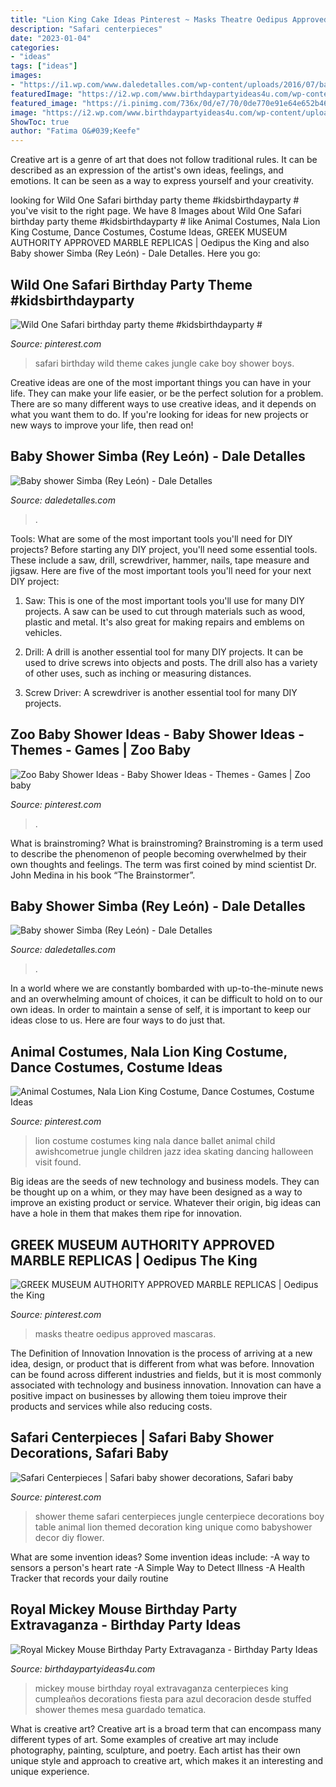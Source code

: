 ```yaml
---
title: "Lion King Cake Ideas Pinterest ~ Masks Theatre Oedipus Approved Mascaras"
description: "Safari centerpieces"
date: "2023-01-04"
categories:
- "ideas"
tags: ["ideas"]
images:
- "https://i1.wp.com/www.daledetalles.com/wp-content/uploads/2016/07/baby-shower-simba9.jpg"
featuredImage: "https://i2.wp.com/www.birthdaypartyideas4u.com/wp-content/uploads/2017/06/Royal-Mickey-Mouse-Birthday-Party-Extravaganza-Stuffed-Centerpieces.jpeg"
featured_image: "https://i.pinimg.com/736x/0d/e7/70/0de770e91e64e652b46c7cc2d12ec60f--baby-theme-safari-theme.jpg"
image: "https://i2.wp.com/www.birthdaypartyideas4u.com/wp-content/uploads/2017/06/Royal-Mickey-Mouse-Birthday-Party-Extravaganza-Stuffed-Centerpieces.jpeg"
ShowToc: true
author: "Fatima O&#039;Keefe"
---
```



Creative art is a genre of art that does not follow traditional rules. It can be described as an expression of the artist's own ideas, feelings, and emotions. It can be seen as a way to express yourself and your creativity.

	

		
looking for Wild One Safari birthday party theme #kidsbirthdayparty # you've visit to the right page. We have 8 Images about Wild One Safari birthday party theme #kidsbirthdayparty # like Animal Costumes, Nala Lion King Costume, Dance Costumes, Costume Ideas, GREEK MUSEUM AUTHORITY APPROVED MARBLE REPLICAS | Oedipus the King and also Baby shower Simba (Rey León) - Dale Detalles. Here you go:
		
    
## Wild One Safari Birthday Party Theme #kidsbirthdayparty #

<img loading=lazy src="https://i.pinimg.com/736x/6a/86/4d/6a864dd31bea6c6cc6652eaaf8147780.jpg" onerror="this.onerror=null;this.src='https://tse1.mm.bing.net/th?id=OIP.JlZTmCQhZpsbfVDSESpwVAHaJ3&amp;pid=15.1';" alt="Wild One Safari birthday party theme #kidsbirthdayparty #">

_Source: pinterest.com_

>safari birthday wild theme cakes jungle cake boy shower boys. 

	

Creative ideas are one of the most important things you can have in your life. They can make your life easier, or be the perfect solution for a problem. There are so many different ways to use creative ideas, and it depends on what you want them to do. If you're looking for ideas for new projects or new ways to improve your life, then read on!

    
## Baby Shower Simba (Rey León) - Dale Detalles

<img loading=lazy src="https://i1.wp.com/www.daledetalles.com/wp-content/uploads/2016/07/baby-shower-simba9.jpg" onerror="this.onerror=null;this.src='https://tse4.mm.bing.net/th?id=OIP.hIWwVo0E3AbJxJ3yuZHBtgHaLL&amp;pid=15.1';" alt="Baby shower Simba (Rey León) - Dale Detalles">

_Source: daledetalles.com_

>. 

	

Tools: What are some of the most important tools you'll need for DIY projects?
Before starting any DIY project, you'll need some essential tools. These include a saw, drill, screwdriver, hammer, nails, tape measure and jigsaw. Here are five of the most important tools you'll need for your next DIY project: 
1) Saw: This is one of the most important tools you'll use for many DIY projects. A saw can be used to cut through materials such as wood, plastic and metal. It's also great for making repairs and emblems on vehicles. 

2) Drill: A drill is another essential tool for many DIY projects. It can be used to drive screws into objects and posts. The drill also has a variety of other uses, such as inching or measuring distances. 

3) Screw Driver: A screwdriver is another essential tool for many DIY projects.

    
## Zoo Baby Shower Ideas - Baby Shower Ideas - Themes - Games | Zoo Baby

<img loading=lazy src="https://i.pinimg.com/736x/3c/c0/55/3cc0555cbb05be8c860c8227a24a023d.jpg" onerror="this.onerror=null;this.src='https://tse4.mm.bing.net/th?id=OIP.zFm7itymhMSuW6tDJZzcDAHaLZ&amp;pid=15.1';" alt="Zoo Baby Shower Ideas - Baby Shower Ideas - Themes - Games | Zoo baby">

_Source: pinterest.com_

>. 

	

What is brainstroming?
What is brainstroming? Brainstroming is a term used to describe the phenomenon of people becoming overwhelmed by their own thoughts and feelings. The term was first coined by mind scientist Dr. John Medina in his book “The Brainstormer”.

    
## Baby Shower Simba (Rey León) - Dale Detalles

<img loading=lazy src="https://i0.wp.com/www.daledetalles.com/wp-content/uploads/2016/07/baby-shower-simba4.jpg" onerror="this.onerror=null;this.src='https://tse2.mm.bing.net/th?id=OIP.HZ-8LaHvDd-k4_XEyda1hwHaLH&amp;pid=15.1';" alt="Baby shower Simba (Rey León) - Dale Detalles">

_Source: daledetalles.com_

>. 

	

In a world where we are constantly bombarded with up-to-the-minute news and an overwhelming amount of choices, it can be difficult to hold on to our own ideas. In order to maintain a sense of self, it is important to keep our ideas close to us. Here are four ways to do just that.

    
## Animal Costumes, Nala Lion King Costume, Dance Costumes, Costume Ideas

<img loading=lazy src="https://i.pinimg.com/736x/d6/bf/86/d6bf86c36196fb17c98b31f47b570ca3--nala-lion-king-lion-king-costume.jpg" onerror="this.onerror=null;this.src='https://tse3.mm.bing.net/th?id=OIP.QQDvI1f6qiZmY3Zlpg6SUAHaKl&amp;pid=15.1';" alt="Animal Costumes, Nala Lion King Costume, Dance Costumes, Costume Ideas">

_Source: pinterest.com_

>lion costume costumes king nala dance ballet animal child awishcometrue jungle children jazz idea skating dancing halloween visit found. 

	

Big ideas are the seeds of new technology and business models. They can be thought up on a whim, or they may have been designed as a way to improve an existing product or service. Whatever their origin, big ideas can have a hole in them that makes them ripe for innovation.

    
## GREEK MUSEUM AUTHORITY APPROVED MARBLE REPLICAS | Oedipus The King

<img loading=lazy src="https://i.pinimg.com/736x/ba/09/13/ba09134ea50723988af000f7f835dcdf--greek-chorus-clay-masks.jpg" onerror="this.onerror=null;this.src='https://tse3.mm.bing.net/th?id=OIP.Uef61ta0oby_2Hu8GdpIfgHaE3&amp;pid=15.1';" alt="GREEK MUSEUM AUTHORITY APPROVED MARBLE REPLICAS | Oedipus the King">

_Source: pinterest.com_

>masks theatre oedipus approved mascaras. 

	

The Definition of Innovation
Innovation is the process of arriving at a new idea, design, or product that is different from what was before. Innovation can be found across different industries and fields, but it is most commonly associated with technology and business innovation. Innovation can have a positive impact on businesses by allowing them toieu improve their products and services while also reducing costs.

    
## Safari Centerpieces | Safari Baby Shower Decorations, Safari Baby

<img loading=lazy src="https://i.pinimg.com/736x/0d/e7/70/0de770e91e64e652b46c7cc2d12ec60f--baby-theme-safari-theme.jpg" onerror="this.onerror=null;this.src='https://tse4.mm.bing.net/th?id=OIP.hXVIgZFW5Y-VTa47-y9kVgHaFj&amp;pid=15.1';" alt="Safari Centerpieces | Safari baby shower decorations, Safari baby">

_Source: pinterest.com_

>shower theme safari centerpieces jungle centerpiece decorations boy table animal lion themed decoration king unique como babyshower decor diy flower. 

	

What are some invention ideas?
Some invention ideas include:
-A way to sensors a person's heart rate 
-A Simple Way to Detect Illness 
-A Health Tracker that records your daily routine

    
## Royal Mickey Mouse Birthday Party Extravaganza - Birthday Party Ideas

<img loading=lazy src="https://i2.wp.com/www.birthdaypartyideas4u.com/wp-content/uploads/2017/06/Royal-Mickey-Mouse-Birthday-Party-Extravaganza-Stuffed-Centerpieces.jpeg" onerror="this.onerror=null;this.src='https://tse4.mm.bing.net/th?id=OIP.PWpQIcKLvZYsTKzobTkANgHaIA&amp;pid=15.1';" alt="Royal Mickey Mouse Birthday Party Extravaganza - Birthday Party Ideas">

_Source: birthdaypartyideas4u.com_

>mickey mouse birthday royal extravaganza centerpieces king cumpleaños decorations fiesta para azul decoracion desde stuffed shower themes mesa guardado tematica. 

	

What is creative art?
Creative art is a broad term that can encompass many different types of art. Some examples of creative art may include photography, painting, sculpture, and poetry. Each artist has their own unique style and approach to creative art, which makes it an interesting and unique experience.

